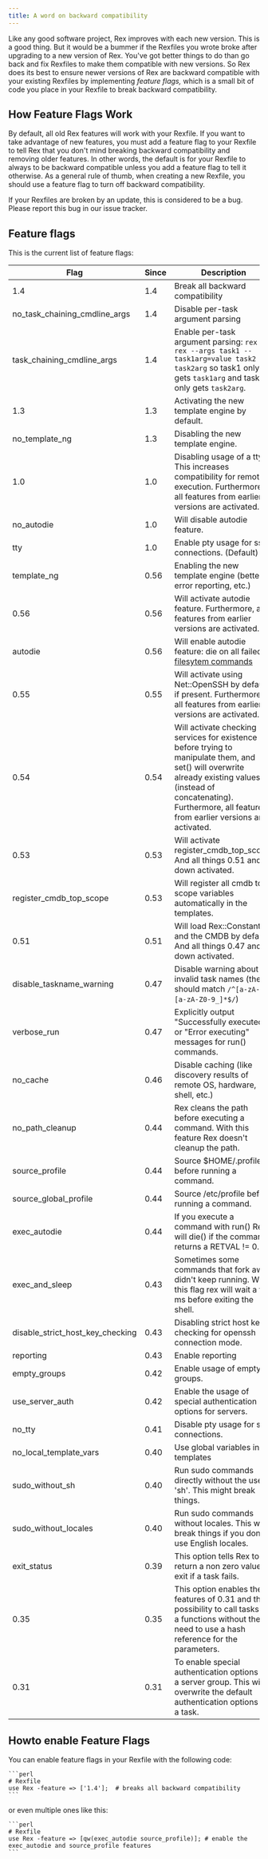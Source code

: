 ```yaml
---
title: A word on backward compatibility
---
```


Like any good software project, Rex improves with each new version. This is a
good thing. But it would be a bummer if the Rexfiles you wrote broke after
upgrading to a new version of Rex. You've got better things to do than go back
and fix Rexfiles to make them compatible with new versions. So Rex does its best
to ensure newer versions of Rex are backward compatible with your existing
Rexfiles by implementing *feature flags,* which is a small bit of code you place in
your Rexfile to break backward compatibility.

## How Feature Flags Work

By default, all old Rex features will work with your Rexfile. If you want to
take advantage of new features, you must add a feature flag to your Rexfile to
tell Rex that you don't mind breaking backward compatibility and removing older
features. In other words, the default is for your Rexfile to always to be
backward compatible unless you add a feature flag to tell it otherwise. As a
general rule of thumb, when creating a new Rexfile, you should use a feature
flag to turn off backward compatibility.

If your Rexfiles are broken by an update, this is considered to be a bug.
Please report this bug in our issue tracker.

## Feature flags

This is the current list of feature flags:

| **Flag**                             | **Since** | **Description**                                                                                                                                                                                                             |
|--------------------------------------|-----------|-----------------------------------------------------------------------------------------------------------------------------------------------------------------------------------------------------------------------------|
| 1.4                                  | 1.4       | Break all backward compatibility                                                                                                                                                                                            |
| no\_task\_chaining\_cmdline\_args    | 1.4       | Disable per-task argument parsing                                                                                                                                                                                           |
| task\_chaining\_cmdline\_args        | 1.4       | Enable per-task argument parsing: `rex --rex --args task1 --task1arg=value task2 --task2arg` so task1 only gets `task1arg` and task2 only gets `task2arg`.                                                                  |
| 1.3                                  | 1.3       | Activating the new template engine by default.                                                                                                                                                                              |
| no\_template\_ng                     | 1.3       | Disabling the new template engine.                                                                                                                                                                                          |
| 1.0                                  | 1.0       | Disabling usage of a tty. This increases compatibility for remote execution. Furthermore, all features from earlier versions are activated.                                                                                 |
| no\_autodie                          | 1.0       | Will disable autodie feature.                                                                                                                                                                                               |
| tty                                  | 1.0       | Enable pty usage for ssh connections. (Default)                                                                                                                                                                             |
| template\_ng                         | 0.56      | Enabling the new template engine (better error reporting, etc.)                                                                                                                                                             |
| 0.56                                 | 0.56      | Will activate autodie feature. Furthermore, all features from earlier versions are activated.                                                                                                                               |
| autodie                              | 0.56      | Will enable autodie feature: die on all failed [filesytem commands](https://metacpan.org/pod/Rex::Commands::Fs)                                                                                                             |
| 0.55                                 | 0.55      | Will activate using Net::OpenSSH by default if present. Furthermore, all features from earlier versions are activated.                                                                                                      |
| 0.54                                 | 0.54      | Will activate checking services for existence before trying to manipulate them, and set() will overwrite already existing values (instead of concatenating). Furthermore, all features from earlier versions are activated. |
| 0.53                                 | 0.53      | Will activate register\_cmdb\_top\_scope. And all things 0.51 and down activated.                                                                                                                                           |
| register\_cmdb\_top\_scope           | 0.53      | Will register all cmdb top scope variables automatically in the templates.                                                                                                                                                  |
| 0.51                                 | 0.51      | Will load Rex::Constants and the CMDB by default. And all things 0.47 and down activated.                                                                                                                                   |
| disable\_taskname\_warning           | 0.47      | Disable warning about invalid task names (they should match `/^[a-zA-Z_][a-zA-Z0-9_]*$/`)                                                                                                                                   |
| verbose\_run                         | 0.47      | Explicitly output "Successfully executed" or "Error executing" messages for run() commands.                                                                                                                                 |
| no\_cache                            | 0.46      | Disable caching (like discovery results of remote OS, hardware, shell, etc.)                                                                                                                                                |
| no\_path\_cleanup                    | 0.44      | Rex cleans the path before executing a command. With this feature Rex doesn't cleanup the path.                                                                                                                             |
| source\_profile                      | 0.44      | Source $HOME/.profile before running a command.                                                                                                                                                                             |
| source\_global\_profile              | 0.44      | Source /etc/profile before running a command.                                                                                                                                                                               |
| exec\_autodie                        | 0.44      | If you execute a command with run() Rex will die() if the command returns a RETVAL != 0.                                                                                                                                    |
| exec\_and\_sleep                     | 0.43      | Sometimes some commands that fork away didn't keep running. With this flag rex will wait a few ms before exiting the shell.                                                                                                 |
| disable\_strict\_host\_key\_checking | 0.43      | Disabling strict host key checking for openssh connection mode.                                                                                                                                                             |
| reporting                            | 0.43      | Enable reporting                                                                                                                                                                                                            |
| empty\_groups                        | 0.42      | Enable usage of empty groups.                                                                                                                                                                                               |
| use\_server\_auth                    | 0.42      | Enable the usage of special authentication options for servers.                                                                                                                                                             |
| no\_tty                              | 0.41      | Disable pty usage for ssh connections.                                                                                                                                                                                      |
| no\_local\_template\_vars            | 0.40      | Use global variables in templates                                                                                                                                                                                           |
| sudo\_without\_sh                    | 0.40      | Run sudo commands directly without the use of 'sh'. This might break things.                                                                                                                                                |
| sudo\_without\_locales               | 0.40      | Run sudo commands without locales. This will break things if you don't use English locales.                                                                                                                                 |
| exit\_status                         | 0.39      | This option tells Rex to return a non zero value on exit if a task fails.                                                                                                                                                   |
| 0.35                                 | 0.35      | This option enables the features of 0.31 and the possibility to call tasks as a functions without the need to use a hash reference for the parameters.                                                                      |
| 0.31                                 | 0.31      | To enable special authentication options for a server group. This will overwrite the default authentication options for a task.                                                                                             |

## Howto enable Feature Flags

You can enable feature flags in your Rexfile with the following code:

    ```perl
    # Rexfile
    use Rex -feature => ['1.4'];  # breaks all backward compatibility
    ```

or even multiple ones like this:

    ```perl
    # Rexfile
    use Rex -feature => [qw(exec_autodie source_profile)]; # enable the exec_autodie and source_profile features
    ```
